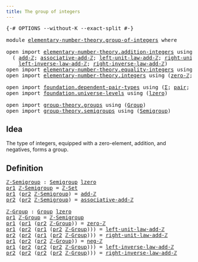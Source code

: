 ```yaml
---
title: The group of integers
---
```


<pre class="Agda"><a id="47" class="Symbol">{-#</a> <a id="51" class="Keyword">OPTIONS</a> <a id="59" class="Pragma">--without-K</a> <a id="71" class="Pragma">--exact-split</a> <a id="85" class="Symbol">#-}</a>

<a id="90" class="Keyword">module</a> <a id="97" href="elementary-number-theory.group-of-integers.html" class="Module">elementary-number-theory.group-of-integers</a> <a id="140" class="Keyword">where</a>

<a id="147" class="Keyword">open</a> <a id="152" class="Keyword">import</a> <a id="159" href="elementary-number-theory.addition-integers.html" class="Module">elementary-number-theory.addition-integers</a> <a id="202" class="Keyword">using</a>
  <a id="210" class="Symbol">(</a> <a id="212" href="elementary-number-theory.addition-integers.html#1505" class="Function">add-ℤ</a><a id="217" class="Symbol">;</a> <a id="219" href="elementary-number-theory.addition-integers.html#5260" class="Function">associative-add-ℤ</a><a id="236" class="Symbol">;</a> <a id="238" href="elementary-number-theory.addition-integers.html#1957" class="Function">left-unit-law-add-ℤ</a><a id="257" class="Symbol">;</a> <a id="259" href="elementary-number-theory.addition-integers.html#2048" class="Function">right-unit-law-add-ℤ</a><a id="279" class="Symbol">;</a>
    <a id="285" href="elementary-number-theory.addition-integers.html#7179" class="Function">left-inverse-law-add-ℤ</a><a id="307" class="Symbol">;</a> <a id="309" href="elementary-number-theory.addition-integers.html#7685" class="Function">right-inverse-law-add-ℤ</a><a id="332" class="Symbol">)</a>
<a id="334" class="Keyword">open</a> <a id="339" class="Keyword">import</a> <a id="346" href="elementary-number-theory.equality-integers.html" class="Module">elementary-number-theory.equality-integers</a> <a id="389" class="Keyword">using</a> <a id="395" class="Symbol">(</a><a id="396" href="elementary-number-theory.equality-integers.html#3409" class="Function">ℤ-Set</a><a id="401" class="Symbol">)</a>
<a id="403" class="Keyword">open</a> <a id="408" class="Keyword">import</a> <a id="415" href="elementary-number-theory.integers.html" class="Module">elementary-number-theory.integers</a> <a id="449" class="Keyword">using</a> <a id="455" class="Symbol">(</a><a id="456" href="elementary-number-theory.integers.html#2150" class="Function">zero-ℤ</a><a id="462" class="Symbol">;</a> <a id="464" href="elementary-number-theory.integers.html#3916" class="Function">neg-ℤ</a><a id="469" class="Symbol">)</a>

<a id="472" class="Keyword">open</a> <a id="477" class="Keyword">import</a> <a id="484" href="foundation.dependent-pair-types.html" class="Module">foundation.dependent-pair-types</a> <a id="516" class="Keyword">using</a> <a id="522" class="Symbol">(</a><a id="523" href="foundation-core.dependent-pair-types.html#515" class="Record">Σ</a><a id="524" class="Symbol">;</a> <a id="526" href="foundation-core.dependent-pair-types.html#588" class="InductiveConstructor">pair</a><a id="530" class="Symbol">;</a> <a id="532" href="foundation-core.dependent-pair-types.html#605" class="Field">pr1</a><a id="535" class="Symbol">;</a> <a id="537" href="foundation-core.dependent-pair-types.html#617" class="Field">pr2</a><a id="540" class="Symbol">)</a>
<a id="542" class="Keyword">open</a> <a id="547" class="Keyword">import</a> <a id="554" href="foundation.universe-levels.html" class="Module">foundation.universe-levels</a> <a id="581" class="Keyword">using</a> <a id="587" class="Symbol">(</a><a id="588" href="Agda.Primitive.html#764" class="Primitive">lzero</a><a id="593" class="Symbol">)</a>

<a id="596" class="Keyword">open</a> <a id="601" class="Keyword">import</a> <a id="608" href="group-theory.groups.html" class="Module">group-theory.groups</a> <a id="628" class="Keyword">using</a> <a id="634" class="Symbol">(</a><a id="635" href="group-theory.groups.html#2468" class="Function">Group</a><a id="640" class="Symbol">)</a>
<a id="642" class="Keyword">open</a> <a id="647" class="Keyword">import</a> <a id="654" href="group-theory.semigroups.html" class="Module">group-theory.semigroups</a> <a id="678" class="Keyword">using</a> <a id="684" class="Symbol">(</a><a id="685" href="group-theory.semigroups.html#737" class="Function">Semigroup</a><a id="694" class="Symbol">)</a>
</pre>
## Idea

The type of integers, equipped with a zero-element, addition, and negatives, forms a group.

## Definition

<pre class="Agda"><a id="ℤ-Semigroup"></a><a id="826" href="elementary-number-theory.group-of-integers.html#826" class="Function">ℤ-Semigroup</a> <a id="838" class="Symbol">:</a> <a id="840" href="group-theory.semigroups.html#737" class="Function">Semigroup</a> <a id="850" href="Agda.Primitive.html#764" class="Primitive">lzero</a>
<a id="856" href="foundation-core.dependent-pair-types.html#605" class="Field">pr1</a> <a id="860" href="elementary-number-theory.group-of-integers.html#826" class="Function">ℤ-Semigroup</a> <a id="872" class="Symbol">=</a> <a id="874" href="elementary-number-theory.equality-integers.html#3409" class="Function">ℤ-Set</a>
<a id="880" href="foundation-core.dependent-pair-types.html#605" class="Field">pr1</a> <a id="884" class="Symbol">(</a><a id="885" href="foundation-core.dependent-pair-types.html#617" class="Field">pr2</a> <a id="889" href="elementary-number-theory.group-of-integers.html#826" class="Function">ℤ-Semigroup</a><a id="900" class="Symbol">)</a> <a id="902" class="Symbol">=</a> <a id="904" href="elementary-number-theory.addition-integers.html#1505" class="Function">add-ℤ</a>
<a id="910" href="foundation-core.dependent-pair-types.html#617" class="Field">pr2</a> <a id="914" class="Symbol">(</a><a id="915" href="foundation-core.dependent-pair-types.html#617" class="Field">pr2</a> <a id="919" href="elementary-number-theory.group-of-integers.html#826" class="Function">ℤ-Semigroup</a><a id="930" class="Symbol">)</a> <a id="932" class="Symbol">=</a> <a id="934" href="elementary-number-theory.addition-integers.html#5260" class="Function">associative-add-ℤ</a>

<a id="ℤ-Group"></a><a id="953" href="elementary-number-theory.group-of-integers.html#953" class="Function">ℤ-Group</a> <a id="961" class="Symbol">:</a> <a id="963" href="group-theory.groups.html#2468" class="Function">Group</a> <a id="969" href="Agda.Primitive.html#764" class="Primitive">lzero</a>
<a id="975" href="foundation-core.dependent-pair-types.html#605" class="Field">pr1</a> <a id="979" href="elementary-number-theory.group-of-integers.html#953" class="Function">ℤ-Group</a> <a id="987" class="Symbol">=</a> <a id="989" href="elementary-number-theory.group-of-integers.html#826" class="Function">ℤ-Semigroup</a>
<a id="1001" href="foundation-core.dependent-pair-types.html#605" class="Field">pr1</a> <a id="1005" class="Symbol">(</a><a id="1006" href="foundation-core.dependent-pair-types.html#605" class="Field">pr1</a> <a id="1010" class="Symbol">(</a><a id="1011" href="foundation-core.dependent-pair-types.html#617" class="Field">pr2</a> <a id="1015" href="elementary-number-theory.group-of-integers.html#953" class="Function">ℤ-Group</a><a id="1022" class="Symbol">))</a> <a id="1025" class="Symbol">=</a> <a id="1027" href="elementary-number-theory.integers.html#2150" class="Function">zero-ℤ</a>
<a id="1034" href="foundation-core.dependent-pair-types.html#605" class="Field">pr1</a> <a id="1038" class="Symbol">(</a><a id="1039" href="foundation-core.dependent-pair-types.html#617" class="Field">pr2</a> <a id="1043" class="Symbol">(</a><a id="1044" href="foundation-core.dependent-pair-types.html#605" class="Field">pr1</a> <a id="1048" class="Symbol">(</a><a id="1049" href="foundation-core.dependent-pair-types.html#617" class="Field">pr2</a> <a id="1053" href="elementary-number-theory.group-of-integers.html#953" class="Function">ℤ-Group</a><a id="1060" class="Symbol">)))</a> <a id="1064" class="Symbol">=</a> <a id="1066" href="elementary-number-theory.addition-integers.html#1957" class="Function">left-unit-law-add-ℤ</a>
<a id="1086" href="foundation-core.dependent-pair-types.html#617" class="Field">pr2</a> <a id="1090" class="Symbol">(</a><a id="1091" href="foundation-core.dependent-pair-types.html#617" class="Field">pr2</a> <a id="1095" class="Symbol">(</a><a id="1096" href="foundation-core.dependent-pair-types.html#605" class="Field">pr1</a> <a id="1100" class="Symbol">(</a><a id="1101" href="foundation-core.dependent-pair-types.html#617" class="Field">pr2</a> <a id="1105" href="elementary-number-theory.group-of-integers.html#953" class="Function">ℤ-Group</a><a id="1112" class="Symbol">)))</a> <a id="1116" class="Symbol">=</a> <a id="1118" href="elementary-number-theory.addition-integers.html#2048" class="Function">right-unit-law-add-ℤ</a>
<a id="1139" href="foundation-core.dependent-pair-types.html#605" class="Field">pr1</a> <a id="1143" class="Symbol">(</a><a id="1144" href="foundation-core.dependent-pair-types.html#617" class="Field">pr2</a> <a id="1148" class="Symbol">(</a><a id="1149" href="foundation-core.dependent-pair-types.html#617" class="Field">pr2</a> <a id="1153" href="elementary-number-theory.group-of-integers.html#953" class="Function">ℤ-Group</a><a id="1160" class="Symbol">))</a> <a id="1163" class="Symbol">=</a> <a id="1165" href="elementary-number-theory.integers.html#3916" class="Function">neg-ℤ</a>
<a id="1171" href="foundation-core.dependent-pair-types.html#605" class="Field">pr1</a> <a id="1175" class="Symbol">(</a><a id="1176" href="foundation-core.dependent-pair-types.html#617" class="Field">pr2</a> <a id="1180" class="Symbol">(</a><a id="1181" href="foundation-core.dependent-pair-types.html#617" class="Field">pr2</a> <a id="1185" class="Symbol">(</a><a id="1186" href="foundation-core.dependent-pair-types.html#617" class="Field">pr2</a> <a id="1190" href="elementary-number-theory.group-of-integers.html#953" class="Function">ℤ-Group</a><a id="1197" class="Symbol">)))</a> <a id="1201" class="Symbol">=</a> <a id="1203" href="elementary-number-theory.addition-integers.html#7179" class="Function">left-inverse-law-add-ℤ</a>
<a id="1226" href="foundation-core.dependent-pair-types.html#617" class="Field">pr2</a> <a id="1230" class="Symbol">(</a><a id="1231" href="foundation-core.dependent-pair-types.html#617" class="Field">pr2</a> <a id="1235" class="Symbol">(</a><a id="1236" href="foundation-core.dependent-pair-types.html#617" class="Field">pr2</a> <a id="1240" class="Symbol">(</a><a id="1241" href="foundation-core.dependent-pair-types.html#617" class="Field">pr2</a> <a id="1245" href="elementary-number-theory.group-of-integers.html#953" class="Function">ℤ-Group</a><a id="1252" class="Symbol">)))</a> <a id="1256" class="Symbol">=</a> <a id="1258" href="elementary-number-theory.addition-integers.html#7685" class="Function">right-inverse-law-add-ℤ</a>
</pre>